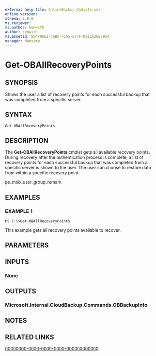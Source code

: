 ```yaml
---
external help file: OnlineBackup_Cmdlets.xml
online version: 
schema: 2.0.0
ms.reviewer:
ms.author: kenwith
author: kenwith
ms.assetid: 854F08E2-CAB0-4565-B7CF-D811A26E7954
manager: dansimp
---
```


# Get-OBAllRecoveryPoints

## SYNOPSIS
Shows the user a list of recovery points for each successful backup that was completed from a specific server.

## SYNTAX

```
Get-OBAllRecoveryPoints
```

## DESCRIPTION
The **Get-OBAllRecoveryPoints** cmdlet gets all available recovery points.
During recovery after the authentication process is complete, a list of recovery points for each successful backup that was completed from a specific server is shown to the user.
The user can choose to restore data from within a specific recovery point.

ps_mob_user_group_remark

## EXAMPLES

### EXAMPLE 1
```
PS C:\>Get-OBAllRecoveryPoints
```

This example gets all recovery points available to recover.

## PARAMETERS

## INPUTS

### None

## OUTPUTS

### Microsoft.Internal.CloudBackup.Commands.OBBackupInfo

## NOTES

## RELATED LINKS

[00000000-0000-0000-0000-000000000000](00000000-0000-0000-0000-000000000000)
